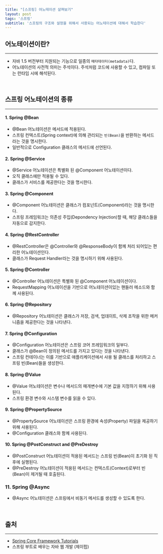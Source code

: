 ```yaml
---
title: "[스프링] 어노테이션 살펴보기"
layout: post
tags: '스프링'
subtitle: '스프링의 구조와 설정을 위해서 사용되는 어노테이션에 대해서 학습한다'
---
```


## 어노테이션이란?
---
- 자바 1.5 버전부터 지원되는 기능으로 일종의 `메타데이터(metadata)`다.
- 어노테이션의 사전적 의미는 주석이다. 주석처럼 코드에 사용할 수 있고, 컴파일 또는 런타임 시에 해석된다.


&nbsp;
## 스프링 어노테이션의 종류
--- 
#### 1. Spring @Bean
- @Bean 어노테이션은 메서드에 적용된다.
- 스프링 컨텍스트(Spring context)에 의해 관리되는 `빈(Bean)`을 반환하는 메서드라는 것을 명시한다.
- 일반적으로 Configuration 클래스의 메서드에 선언된다.

#### 2. Spring @Service
- @Service 어노테이션은 특별화 된 @Component 어노테이션이다.
- 오직 클래스에만 적용될 수 있다.
- 클래스가 서비스를 제공한다는 것을 명시한다.

#### 3. Spring @Component
- @Component 어노테이션은 클래스가 컴포넌트(Component)라는 것을 명시한다.
- 스프링 프레임워크는 의존성 주입(Depondency Injection)할 때, 해당 클래스들을 자동으로 감지한다.

#### 4. Spring @RestController
- @RestController은 @Controller와 @ResponseBody이 함께 처리 되어있는 편리한 어노테이션인다.
- 클래스가 Request Handler라는 것을 명시하기 위해 사용된다.

#### 5. Spring @Controller
- @Controller 어노테이션은 특별화 된 @Component 어노테이션이다.
- RequestMapping 어노테이션을 기반으로 어노테이션이있는 핸들러 메소드와 함께 사용된다.

#### 6. Spring @Repository
- @Repository 어노테이션은 클래스가 저장, 검색, 업데이트, 삭제 조작을 위한 메커니즘을 제공한다는 것을 나타낸다.

#### 7. Spring @Configuration
- @Configuration 어노테이션은 스프링 코어 프레임워크의 일부다.
- 클래스가 @Bean이 정의된 메서드를 가지고 있다는 것을 나타낸다.
- 스프링 컨테이너는 이를 기반으로 애플리케이션에서 사용 될 클래스를 처리하고 스프링 빈(Bean)들을 생성한다.

#### 8. Spring @Value
- @Value 어노테이션은 변수나 메서드의 매개변수에 기본 값을 지정하기 위해 사용된다.
- 스프링 환경 변수와 시스템 변수를 읽을 수 있다.

#### 9. Spring @PropertySource
- @PropertySource 어노테이션은 스프링 환경에 속성(Property) 파일을 제공하기 위해 사용된다.
- @Configuration 클래스와 함께 사용된다.

#### 10.  Spring @PostConstruct and @PreDestroy
- @PostConstruct 어노테이션이 적용된 메서드는 스프링 빈(Bean)이 초기화 된 직후에 실행된다.
- @PreDestroy 어노테이션이 적용된 메서드는 컨텍스트(Context)로부터 빈(Bean)이 제거될 때 호출된다.

### 11. Spring @Async
- @Async 어노테이션은 스프링에서 비동기 메서드를 생성할 수 있도록 한다.


&nbsp;
## 출처
---
- [Spring Core Framework Tutorials](https://www.journaldev.com/2888/spring-tutorial-spring-core-tutorial)
- 스프링 부트로 배우는 자바 웹 개발 (제이펍)
